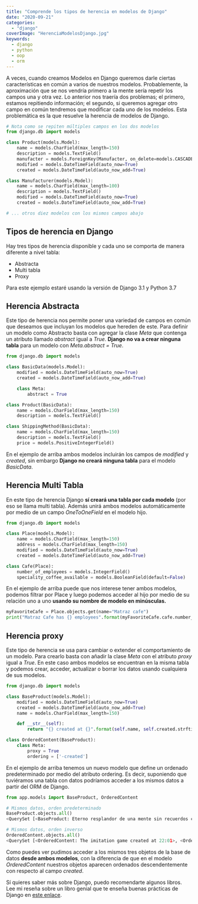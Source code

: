 ```yaml
---
title: "Comprende los tipos de herencia en modelos de Django"
date: "2020-09-21"
categories: 
  - "django"
coverImage: "HerenciaModelosDjango.jpg"
keywords:
  - django
  - python
  - oop
  - orm
---
```


A veces, cuando creamos Modelos en Django queremos darle ciertas características en común a varios de nuestros modelos. Probablemente, la aproximación que se nos vendría primero a la mente sería repetir los campos una y otra vez. Lo anterior nos traería dos problemas; el primero, estamos repitiendo información; el segundo, si queremos agregar otro campo en común tendremos que modificar cada uno de los modelos. Esta problemática es la que resuelve la herencia de modelos de Django.

```python
# Nota como se repiten múltiples campos en los dos modelos
from django.db import models

class Product(models.Model):
    name = models.CharField(max_length=150)
    description = models.TextField()
    manufacter = models.ForeignKey(Manufacter, on_delete=models.CASCADE)
    modified = models.DateTimeField(auto_now=True)
    created = models.DateTimeField(auto_now_add=True)

class Manufacturer(models.Model):
    name = models.CharField(max_length=100)
    description = models.TextField()
    modified = models.DateTimeField(auto_now=True)
    created = models.DateTimeField(auto_now_add=True)

# ... otros diez modelos con los mismos campos abajo
```

## Tipos de herencia en Django

Hay tres tipos de herencia disponible y cada uno se comporta de manera diferente a nivel tabla:

- Abstracta
- Multi tabla
- Proxy

Para este ejemplo estaré usando la versión de Django 3.1 y Python 3.7

## Herencia Abstracta

Este tipo de herencia nos permite poner una variedad de campos en común que deseamos que incluyan los modelos que hereden de este. Para definir un modelo como Abstracto basta con agregar la clase _Meta_ que contenga un atributo llamado _abstract_ igual a _True_. **Django no va a crear ninguna tabla** para un modelo con _Meta.abstract = True_.

```python
from django.db import models

class BasicData(models.Model):
    modified = models.DateTimeField(auto_now=True)
    created = models.DateTimeField(auto_now_add=True)

    class Meta:
        abstract = True

class Product(BasicData):
    name = models.CharField(max_length=150)
    description = models.TextField()

class ShippingMethod(BasicData):
    name = models.CharField(max_length=150)
    description = models.TextField()
    price = models.PositiveIntegerField()
```

En el ejemplo de arriba ambos modelos incluirán los campos de _modified_ y _created_, sin embargo **Django no creará ninguna tabla** para el modelo _BasicData_.

## Herencia Multi Tabla

En este tipo de herencia Django **sí creará una tabla por cada modelo** (por eso se llama multi tabla). Además unirá ambos modelos automáticamente por medio de un campo _OneToOneField_ en el modelo hijo.

```python
from django.db import models

class Place(models.Model):
    name = models.CharField(max_length=150)
    address = models.CharField(max_length=150)
    modified = models.DateTimeField(auto_now=True)
    created = models.DateTimeField(auto_now_add=True)

class Cafe(Place):
    number_of_employees = models.IntegerField()
    speciality_coffee_available = models.BooleanField(default=False)
```

En el ejemplo de arriba puede que nos interese tener ambos modelos, podemos filtrar por Place y luego podemos acceder al hijo por medio de su relación uno a uno **usando su nombre de modelo en minúsculas.**

```python
myFavoriteCafe = Place.objects.get(name="Matraz cafe")
print("Matraz Cafe has {} employees".format(myFavoriteCafe.cafe.number_of_employees))
```

## Herencia proxy

Este tipo de herencia se usa para cambiar o extender el comportamiento de un modelo. Para crearlo basta con añadir la clase _Meta_ con el atributo _proxy_ igual a _True_. En este caso ambos modelos se encuentran en la misma tabla y podemos crear, acceder, actualizar o borrar los datos usando cualquiera de sus modelos.

```python
from django.db import models

class BaseProduct(models.Model):
    modified = models.DateTimeField(auto_now=True)
    created = models.DateTimeField(auto_now_add=True)
    name = models.CharField(max_length=150)

    def __str__(self):
        return "{} created at {}".format(self.name, self.created.strftime("%H:%M")) 

class OrderedContent(BaseProduct):
    class Meta:
        proxy = True
        ordering = ['-created']

```

En el ejemplo de arriba tenemos un nuevo modelo que define un ordenado predeterminado por medio del atributo ordering. Es decir, suponiendo que tuviéramos una tabla con datos podríamos acceder a los mismos datos a partir del ORM de Django.

```python
from app.models import BaseProduct, OrderedContent

# Mismos datos, orden predeterminado
BaseProduct.objects.all()
<QuerySet [<BaseProduct: Eterno resplandor de una mente sin recuerdos created at 21:59>, <BaseProduct: Arrival created at 22:00>, <BaseProduct: The imitation game created at 22:01>]>

# Mismos datos, orden inverso
OrderedContent.objects.all()
<QuerySet [<OrderedContent: The imitation game created at 22:01>, <OrderedContent: Arrival created at 22:00>, <OrderedContent: Eterno resplandor de una mente sin recuerdos created at 21:59>]>
```

Como puedes ver pudimos acceder a los mismos tres objetos de la base de datos **desde ambos modelos**, con la diferencia de que en el modelo _OrderedContent_ nuestros objetos aparecen ordenados descendentemente con respecto al campo _created_.

Sí quieres saber más sobre Django, puedo recomendarte algunos libros. Lee mi reseña sobre un libro genial que te enseña buenas prácticas de Django en [este enlace](https://coffeebytes.dev/el-mejor-libro-de-django-resena-de-two-scoops-of-django/).
